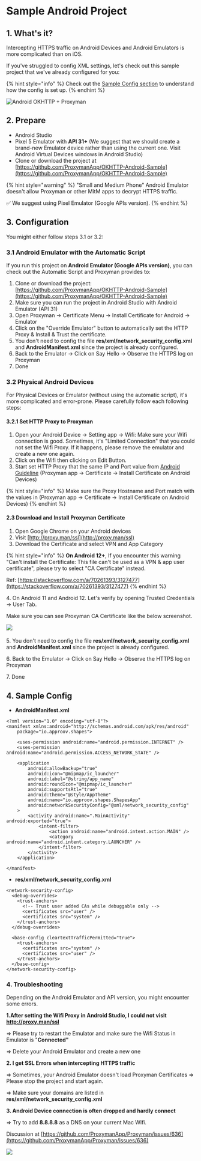 # Sample Android Project

## 1. What's it?

Intercepting HTTPS traffic on Android Devices and Android Emulators is more complicated than on iOS.&#x20;

If you've struggled to config XML settings, let's check out this sample project that we've already configured for you:

{% hint style="info" %}
Check out the [Sample Config section](sample-android-project.md#3-sample-config) to understand how the config is set up.
{% endhint %}

![Android OKHTTP + Proxyman](../../.gitbook/assets/Proxyman\_Android.png)

## 2. Prepare

* Android Studio
* Pixel 5 Emulator with **API 31+** (We suggest that we should create a brand-new Emulator device rather than using the current one. Visit Android Virtual Devices windows in Android Studio)
* Clone or download the project at [https://github.com/ProxymanApp/OKHTTP-Android-Sample](https://github.com/ProxymanApp/OKHTTP-Android-Sample)

{% hint style="warning" %}
"Small and Medium Phone" Android Emulator doesn't allow Proxyman or other MitM apps to decrypt HTTPS traffic.&#x20;

✅ We suggest using Pixel Emulator (Google APIs version).
{% endhint %}

## 3. Configuration

You might either follow steps 3.1 or 3.2:

### 3.1 Android Emulator with the Automatic Script

If you run this project on **Android Emulator (Google APIs version)**, you can check out the Automatic Script and Proxyman provides to:

1. Clone or download the project: [https://github.com/ProxymanApp/OKHTTP-Android-Sample](https://github.com/ProxymanApp/OKHTTP-Android-Sample)
2. Make sure you can run the project in Android Studio with Android Emulator (API 31)
3. Open Proxyman -> Certificate Menu -> Install Certificate for Android -> Emulator
4. Click on the "Override Emulator" button to automatically set the HTTP Proxy & Install & Trust the certificate.
5. You don't need to config the file  **res/xml/network\_security\_config.xml** and **AndroidManifest.xml** since the project is already configured.
6. Back to the Emulator -> Click on Say Hello -> Observe the HTTPS log on Proxyman
7. Done

### **3.2 Physical Android Devices**&#x20;

For Physical Devices or Emulator (without using the automatic script), it's more complicated and error-prone. Please carefully follow each following steps:

#### 3.2.1 Set HTTP Proxy to Proxyman

1. Open your Android Device -> Setting app -> Wifi: Make sure your Wifi connection is good. Sometimes, it's "Limited Connection" that you could not set the Wifi Proxy. If it happens, please remove the emulator and create a new one again.
2. Click on the Wifi then clicking on Edit Button.
3. Start set HTTP Proxy that the same IP and Port value from [Android Guideline](./) (Proxyman app -> Certificate -> Install Certificate on Android Devices)

{% hint style="info" %}
Make sure the Proxy Hostname and Port match with the values in (Proxyman app -> Certificate -> Install Certificate on Android Devices)
{% endhint %}

#### 2.3 Download and Install Proxyman Certificate

1. Open Google Chrome on your Android devices
2. Visit [http://proxy.man/ssl](http://proxy.man/ssl)
3. Download the Certificate and select VPN and App Category

{% hint style="info" %}
**On Android 12+**, If you encounter this warning "Can't install the Certificate: This file can't be used as a VPN & app user certificate", please try to select "CA Certificate" instead.&#x20;

Ref: [https://stackoverflow.com/a/70261393/3127477](https://stackoverflow.com/a/70261393/3127477)
{% endhint %}

4\. On Android 11 and Android 12. Let's verify by opening Trusted Credentials -> User Tab.

Make sure you can see Proxyman CA Certificate like the below screenshot.

![](<../../.gitbook/assets/Screen\_Shot\_2020-09-29\_at\_9\_00\_46\_PM (3).png>)

####

5\. You don't need to config the file  **res/xml/network\_security\_config.xml** and **AndroidManifest.xml** since the project is already configured.

6\. Back to the Emulator -> Click on Say Hello -> Observe the HTTPS log on Proxyman

7\. Done

## 4. Sample Config&#x20;

* **AndroidManifest.xml**

```markup
<?xml version="1.0" encoding="utf-8"?>
<manifest xmlns:android="http://schemas.android.com/apk/res/android"
    package="io.approov.shapes">

    <uses-permission android:name="android.permission.INTERNET" />
    <uses-permission android:name="android.permission.ACCESS_NETWORK_STATE" />

    <application
        android:allowBackup="true"
        android:icon="@mipmap/ic_launcher"
        android:label="@string/app_name"
        android:roundIcon="@mipmap/ic_launcher"
        android:supportsRtl="true"
        android:theme="@style/AppTheme"
        android:name="io.approov.shapes.ShapesApp"
        android:networkSecurityConfig="@xml/network_security_config"
    >
        <activity android:name=".MainActivity" android:exported="true">
            <intent-filter>
                <action android:name="android.intent.action.MAIN" />
                <category android:name="android.intent.category.LAUNCHER" />
            </intent-filter>
        </activity>
    </application>

</manifest>
```

* **res/xml/network\_security\_config.xml**

```markup
<network-security-config>
  <debug-overrides>
    <trust-anchors>
      <!-- Trust user added CAs while debuggable only -->
      <certificates src="user" />
      <certificates src="system" />
    </trust-anchors>
  </debug-overrides>

  <base-config cleartextTrafficPermitted="true">
    <trust-anchors>
      <certificates src="system" />
      <certificates src="user" />
    </trust-anchors>
  </base-config>
</network-security-config>
```

### 4. Troubleshooting

Depending on the Android Emulator and API version, you might encounter some errors.

**1.After setting the Wifi Proxy in Android Studio, I could not visit http://proxy.man/ssl**

\=> Please try to restart the Emulator and make sure the Wifi Status in Emulator is "**Connected"**

\=> Delete your Android Emulator and create a new one

**2. I get SSL Errors when intercepting HTTPS traffic**

\=> Sometimes, your Android Emulator doesn't load Proxyman Certificates => Please stop the project and start again.

\=> Make sure your domains are listed in  **res/xml/network\_security\_config.xml**

**3. Android Device connection is often dropped and hardly connect**

\=> Try to add **8.8.8.8** as a DNS on your current Mac Wifi.

Discussion at [https://github.com/ProxymanApp/Proxyman/issues/636](https://github.com/ProxymanApp/Proxyman/issues/636)

![](../../.gitbook/assets/Screen\_Shot\_2020-10-12\_at\_08\_18\_35.png)
